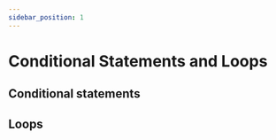 ```yaml
---
sidebar_position: 1
---
```


# Conditional Statements and Loops

## Conditional statements

## Loops